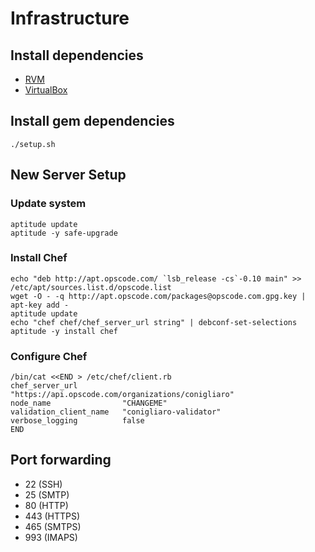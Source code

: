 # Infrastructure

## Install dependencies

* [RVM](http://beginrescueend.com/)
* [VirtualBox](https://www.virtualbox.org/)

## Install gem dependencies

    ./setup.sh

## New Server Setup

### Update system

    aptitude update
    aptitude -y safe-upgrade

### Install Chef

    echo "deb http://apt.opscode.com/ `lsb_release -cs`-0.10 main" >> /etc/apt/sources.list.d/opscode.list
    wget -O - -q http://apt.opscode.com/packages@opscode.com.gpg.key | apt-key add -
    aptitude update
    echo "chef chef/chef_server_url string" | debconf-set-selections
    aptitude -y install chef

### Configure Chef

    /bin/cat <<END > /etc/chef/client.rb
    chef_server_url          "https://api.opscode.com/organizations/conigliaro"
    node_name                "CHANGEME"
    validation_client_name   "conigliaro-validator"
    verbose_logging          false
    END

## Port forwarding

- 22 (SSH)
- 25 (SMTP)
- 80 (HTTP)
- 443 (HTTPS)
- 465 (SMTPS)
- 993 (IMAPS)
